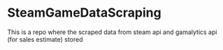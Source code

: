# SteamGameDataScraping
This is a repo where the scraped data from steam api and gamalytics api (for sales estimate) stored
